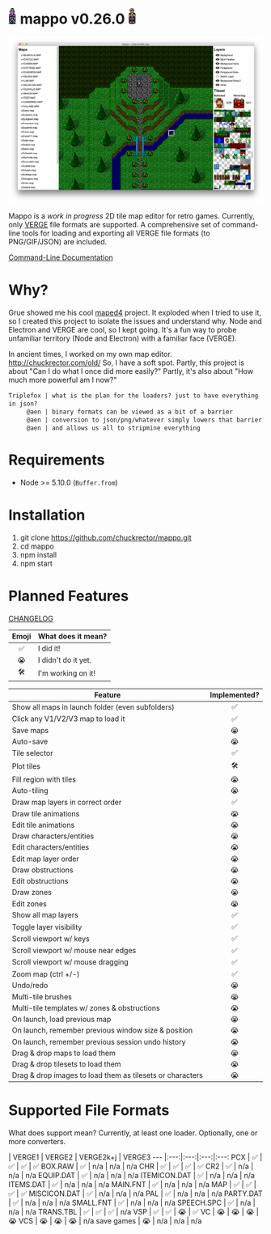 # ![alt text](/img/v1/CRYSTAL.CHR-down.gif?raw=true "a sample of v2chr2gif cli output") mappo v0.26.0 ![alt text](/img/v1/DARIN.CHR-down.gif?raw=true "a sample of v2chr2gif cli output")

![alt text](/img/wip/mappo-wip-tileset-selected-and-hovering-tiles.png?raw=true "mappo work-in-progress screenshot of recently implemented display of which tile is currently selected and being hovered over in the tileset")

Mappo is a *work in progress* 2D tile map editor for retro games. Currently, only [VERGE](http://verge-rpg.com/) file formats are supported. A comprehensive set of command-line tools for loading and exporting all VERGE file formats (to PNG/GIF/JSON) are included.

[Command-Line Documentation](https://github.com/chuckrector/mappo/tree/master/doc)

# Why?

Grue showed me his cool [maped4](https://github.com/mcgrue/maped4) project. It exploded when I tried to use it, so I created this project to isolate the issues and understand why. Node and Electron and VERGE are cool, so I kept going. It's a fun way to probe unfamiliar territory (Node and Electron) with a familiar face (VERGE).

In ancient times, I worked on my own map editor. http://chuckrector.com/old/ So, I have a soft spot. Partly, this project is about "Can I do what I once did more easily?" Partly, it's also about "How much more powerful am I now?"

```
Triplefox | what is the plan for the loaders? just to have everything in json?
     @aen | binary formats can be viewed as a bit of a barrier
     @aen | conversion to json/png/whatever simply lowers that barrier
     @aen | and allows us all to stripmine everything
```

# Requirements

- Node >= 5.10.0 (`Buffer.from`)

# Installation

1. git clone https://github.com/chuckrector/mappo.git
2. cd mappo
3. npm install
4. npm start

# Planned Features

[CHANGELOG](https://github.com/chuckrector/mappo/blob/master/CHANGELOG.md)

Emoji | What does it mean?
:---:| ---
✅ | I did it!
😭 | I didn't do it yet.
🛠 | I'm working on it!

Feature | Implemented?
--- |:---:
Show all maps in launch folder (even subfolders) | ✅
Click any V1/V2/V3 map to load it | ✅
Save maps | 😭
Auto-save | 😭
Tile selector | ✅
Plot tiles | 🛠
Fill region with tiles | 😭
Auto-tiling | 😭
Draw map layers in correct order | ✅
Draw tile animations | 😭
Edit tile animations | 😭
Draw characters/entities | 😭
Edit characters/entities | 😭
Edit map layer order | 😭
Draw obstructions | 😭
Edit obstructions | 😭
Draw zones | 😭
Edit zones | 😭
Show all map layers | ✅
Toggle layer visibility | ✅
Scroll viewport w/ keys | ✅
Scroll viewport w/ mouse near edges | ✅
Scroll viewport w/ mouse dragging | ✅
Zoom map (ctrl +/-) | ✅
Undo/redo | 😭
Multi-tile brushes | 😭
Multi-tile templates w/ zones & obstructions | 😭
On launch, load previous map | 😭
On launch, remember previous window size & position | 😭
On launch, remember previous session undo history | 😭
Drag & drop maps to load them | 😭
Drag & drop tilesets to load them | 😭
Drag & drop images to load them as tilesets or characters | 😭

# Supported File Formats

What does support mean? Currently, at least one loader. Optionally, one or more converters.

 | VERGE1 | VERGE2 | VERGE2k+j | VERGE3
--- |:---:|:---:|:---:|:---:
PCX          | ✅ | ✅ | ✅ | ✅
BOX.RAW      | ✅ | n/a | n/a | n/a
CHR          | ✅ | ✅ | ✅ | ✅
CR2          | ✅ | n/a | n/a | n/a
EQUIP.DAT    | ✅ | n/a | n/a | n/a
ITEMICON.DAT | ✅ | n/a | n/a | n/a
ITEMS.DAT    | ✅ | n/a | n/a | n/a
MAIN.FNT     | ✅ | n/a | n/a | n/a
MAP          | ✅ | ✅ | ✅ | ✅
MISCICON.DAT | ✅ | n/a | n/a | n/a
PAL          | ✅ | n/a | n/a | n/a
PARTY.DAT    | ✅ | n/a | n/a | n/a
SMALL.FNT    | ✅ | n/a | n/a | n/a
SPEECH.SPC   | ✅ | n/a | n/a | n/a
TRANS.TBL    | ✅ | ✅ | ✅ | n/a
VSP          | ✅ | ✅ | 😭 | ✅
VC           | 😭 | 😭 | 😭 | 😭
VCS          | 😭 | 😭 | 😭 | n/a
save games   | 😭 | n/a | n/a | n/a
